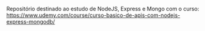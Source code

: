 Repositório destinado ao estudo de NodeJS, Express e Mongo com o curso: https://www.udemy.com/course/curso-basico-de-apis-com-nodejs-express-mongodb/